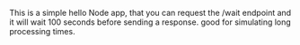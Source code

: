 This is a simple hello Node app, that you can request the /wait endpoint and it will wait 100 seconds before sending a response. good for simulating long processing times. 
